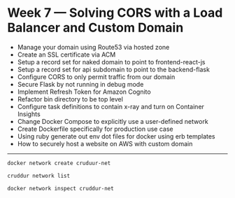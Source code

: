 # Week 7 — Solving CORS with a Load Balancer and Custom Domain
- Manage your domain using Route53 via hosted zone
- Create an SSL certificate via ACM
- Setup a record set for naked domain to point to frontend-react-js
- Setup a record set for api subdomain to point to the backend-flask
- Configure CORS to only permit traffic from our domain
- Secure Flask by not running in debug mode
- Implement Refresh Token for Amazon Cognito
- Refactor bin directory to be top level
- Configure task definitions to contain x-ray and turn on Container Insights
- Change Docker Compose to explicitly use a user-defined network
- Create Dockerfile specifically for production use case
- Using ruby generate out env dot files for docker using erb templates
- How to securely host a website on AWS with custom domain


---

```sh
docker network create cruduur-net
```

```sh
cruddur network list
```

```sh
docker network inspect cruddur-net
```
